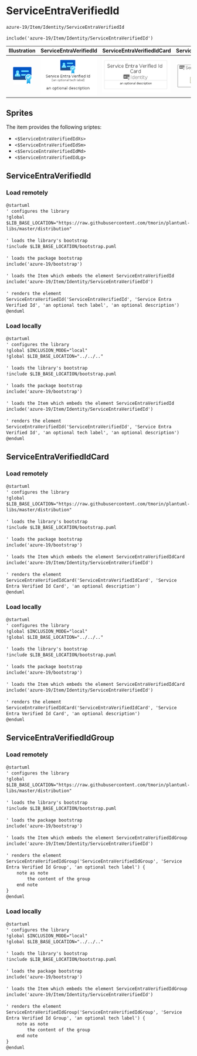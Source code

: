 # ServiceEntraVerifiedId


```text
azure-19/Item/Identity/ServiceEntraVerifiedId
```

```text
include('azure-19/Item/Identity/ServiceEntraVerifiedId')
```



| Illustration | ServiceEntraVerifiedId | ServiceEntraVerifiedIdCard | ServiceEntraVerifiedIdGroup |
| :---: | :---: | :---: | :---: |
| ![illustration for Illustration](../../../azure-19/Item/Identity/ServiceEntraVerifiedId.png) | ![illustration for ServiceEntraVerifiedId](../../../azure-19/Item/Identity/ServiceEntraVerifiedId.Local.png) | ![illustration for ServiceEntraVerifiedIdCard](../../../azure-19/Item/Identity/ServiceEntraVerifiedIdCard.Local.png) | ![illustration for ServiceEntraVerifiedIdGroup](../../../azure-19/Item/Identity/ServiceEntraVerifiedIdGroup.Local.png) |



## Sprites
The item provides the following sriptes:

- `<$ServiceEntraVerifiedIdXs>`
- `<$ServiceEntraVerifiedIdSm>`
- `<$ServiceEntraVerifiedIdMd>`
- `<$ServiceEntraVerifiedIdLg>`





## ServiceEntraVerifiedId

### Load remotely
```plantuml
@startuml
' configures the library
!global $LIB_BASE_LOCATION="https://raw.githubusercontent.com/tmorin/plantuml-libs/master/distribution"

' loads the library's bootstrap
!include $LIB_BASE_LOCATION/bootstrap.puml

' loads the package bootstrap
include('azure-19/bootstrap')

' loads the Item which embeds the element ServiceEntraVerifiedId
include('azure-19/Item/Identity/ServiceEntraVerifiedId')

' renders the element
ServiceEntraVerifiedId('ServiceEntraVerifiedId', 'Service Entra Verified Id', 'an optional tech label', 'an optional description')
@enduml
```

### Load locally
```plantuml
@startuml
' configures the library
!global $INCLUSION_MODE="local"
!global $LIB_BASE_LOCATION="../../.."

' loads the library's bootstrap
!include $LIB_BASE_LOCATION/bootstrap.puml

' loads the package bootstrap
include('azure-19/bootstrap')

' loads the Item which embeds the element ServiceEntraVerifiedId
include('azure-19/Item/Identity/ServiceEntraVerifiedId')

' renders the element
ServiceEntraVerifiedId('ServiceEntraVerifiedId', 'Service Entra Verified Id', 'an optional tech label', 'an optional description')
@enduml
```

## ServiceEntraVerifiedIdCard

### Load remotely
```plantuml
@startuml
' configures the library
!global $LIB_BASE_LOCATION="https://raw.githubusercontent.com/tmorin/plantuml-libs/master/distribution"

' loads the library's bootstrap
!include $LIB_BASE_LOCATION/bootstrap.puml

' loads the package bootstrap
include('azure-19/bootstrap')

' loads the Item which embeds the element ServiceEntraVerifiedIdCard
include('azure-19/Item/Identity/ServiceEntraVerifiedId')

' renders the element
ServiceEntraVerifiedIdCard('ServiceEntraVerifiedIdCard', 'Service Entra Verified Id Card', 'an optional description')
@enduml
```

### Load locally
```plantuml
@startuml
' configures the library
!global $INCLUSION_MODE="local"
!global $LIB_BASE_LOCATION="../../.."

' loads the library's bootstrap
!include $LIB_BASE_LOCATION/bootstrap.puml

' loads the package bootstrap
include('azure-19/bootstrap')

' loads the Item which embeds the element ServiceEntraVerifiedIdCard
include('azure-19/Item/Identity/ServiceEntraVerifiedId')

' renders the element
ServiceEntraVerifiedIdCard('ServiceEntraVerifiedIdCard', 'Service Entra Verified Id Card', 'an optional description')
@enduml
```

## ServiceEntraVerifiedIdGroup

### Load remotely
```plantuml
@startuml
' configures the library
!global $LIB_BASE_LOCATION="https://raw.githubusercontent.com/tmorin/plantuml-libs/master/distribution"

' loads the library's bootstrap
!include $LIB_BASE_LOCATION/bootstrap.puml

' loads the package bootstrap
include('azure-19/bootstrap')

' loads the Item which embeds the element ServiceEntraVerifiedIdGroup
include('azure-19/Item/Identity/ServiceEntraVerifiedId')

' renders the element
ServiceEntraVerifiedIdGroup('ServiceEntraVerifiedIdGroup', 'Service Entra Verified Id Group', 'an optional tech label') {
    note as note
        the content of the group
    end note
}
@enduml
```

### Load locally
```plantuml
@startuml
' configures the library
!global $INCLUSION_MODE="local"
!global $LIB_BASE_LOCATION="../../.."

' loads the library's bootstrap
!include $LIB_BASE_LOCATION/bootstrap.puml

' loads the package bootstrap
include('azure-19/bootstrap')

' loads the Item which embeds the element ServiceEntraVerifiedIdGroup
include('azure-19/Item/Identity/ServiceEntraVerifiedId')

' renders the element
ServiceEntraVerifiedIdGroup('ServiceEntraVerifiedIdGroup', 'Service Entra Verified Id Group', 'an optional tech label') {
    note as note
        the content of the group
    end note
}
@enduml
```

